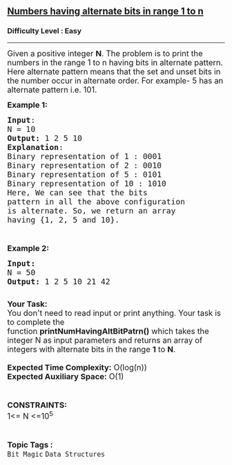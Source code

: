 <h2><a href="https://www.geeksforgeeks.org/problems/numbers-having-alternate-bits-in-range-1-to-n2350/1?page=3&category=Bit%20Magic&difficulty=Easy&sortBy=submissions">Numbers having alternate bits in range 1 to n</a></h2><h3>Difficulty Level : Easy</h3><hr><div class="problems_problem_content__Xm_eO"><p><span style="font-size:18px">Given a positive integer <strong>N</strong>. The problem is to print the numbers in the range 1 to n having bits in alternate pattern. Here alternate pattern means that the set and unset bits in the number occur in alternate order. For example- 5 has an alternate pattern i.e. 101.</span></p>

<p><span style="font-size:18px"><strong>Example 1:</strong></span></p>

<pre><span style="font-size:18px"><strong>Input</strong>:
N = 10
<strong>Output:</strong>&nbsp;1 2 5 10
<strong>Explanation</strong>:
Binary representation of 1 : 0001
Binary representation of 2 : 0010
Binary representation of 5 : 0101
Binary representation of 10 : 1010
Here, We can see that the bits 
pattern in all the above configuration 
is alternate. So, we return an array
having {1, 2, 5 and 10}. 
</span></pre>

<p>&nbsp;</p>

<p><span style="font-size:18px"><strong>Example 2:</strong></span></p>

<pre><span style="font-size:18px"><strong>Input:</strong>
N = 50
<strong>Output: </strong>1 2 5 10 21 42
</span></pre>

<p><br>
<span style="font-size:18px"><strong>Your Task:&nbsp;&nbsp;</strong><br>
You don't need to read input or print anything. Your task is to complete the function&nbsp;<strong>printNumHavingAltBitPatrn()</strong>&nbsp;which takes the integer N as input parameters and returns an array of integers with alternate bits in the range <strong>1</strong> to <strong>N</strong>.<br>
<br>
<strong>Expected Time Complexity:</strong> O(log(n))<br>
<strong>Expected Auxiliary Space:</strong> O(1)</span></p>

<p>&nbsp;</p>

<p><span style="font-size:18px"><strong>CONSTRAINTS:</strong><br>
1&lt;= N &lt;=10<sup>5</sup></span></p>
</div><br><p><span style=font-size:18px><strong>Topic Tags : </strong><br><code>Bit Magic</code>&nbsp;<code>Data Structures</code>&nbsp;